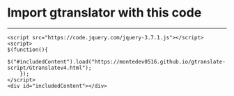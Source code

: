 # Import gtranslator with this code
---
```
<script src="https://code.jquery.com/jquery-3.7.1.js"></script> 
<script> 
$(function(){
  $("#includedContent").load("https://montedev0516.github.io/gtranslate-script/Gtranslatev4.html"); 
    });
</script> 
<div id="includedContent"></div>
```
